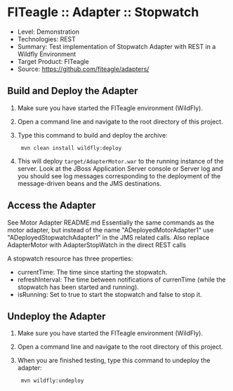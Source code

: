 FITeagle :: Adapter :: Stopwatch
=============================
- Level: Demonstration
- Technologies: REST
- Summary: Test implementation of Stopwatch Adapter with REST in a Wildfly Environment
- Target Product: FITeagle
- Source: <https://github.com/fiteagle/adapters/>

Build and Deploy the Adapter
----------------------------

1. Make sure you have started the FITeagle environment (WildFly).
2. Open a command line and navigate to the root directory of this project.
3. Type this command to build and deploy the archive:

        mvn clean install wildfly:deploy

4. This will deploy `target/AdapterMotor.war` to the running instance of the server. Look at the JBoss Application Server console or Server log and you should see log messages corresponding to the deployment of the message-driven beans and the JMS destinations.

Access the Adapter
------------------

See Motor Adapter README.md Essentially the same commands as the motor adapter, but instead of the name "ADeployedMotorAdapter1" use "ADeployedStopwatchAdapter1" in the JMS related calls. Also replace AdapterMotor with AdapterStopWatch in the direct REST calls

A stopwatch resource has three properties:

 * currentTime: The time since starting the stopwatch.
 * refreshInterval: The time between notifications of currenTime (while the stopwatch has been started and running).
 * isRunning: Set to true to start the stopwatch and false to stop it. 


Undeploy the Adapter
--------------------

1. Make sure you have started the FITeagle environment (WildFly).
2. Open a command line and navigate to the root directory of this project.
3. When you are finished testing, type this command to undeploy the adapter:

        mvn wildfly:undeploy

